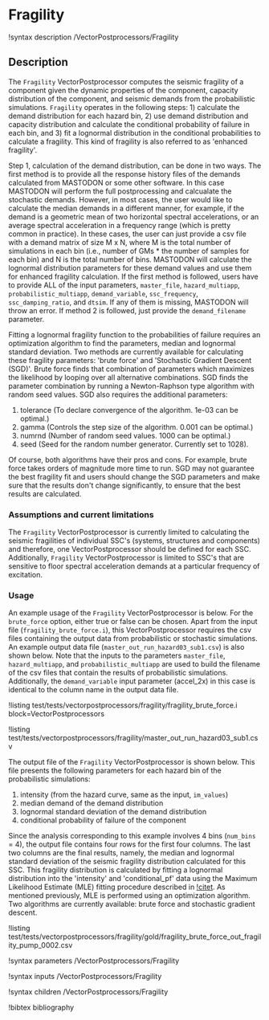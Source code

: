 # Fragility

!syntax description /VectorPostprocessors/Fragility

## Description

The `Fragility` VectorPostprocessor computes the seismic fragility of a component
given the dynamic properties of the component, capacity distribution of the component,
and seismic demands from the probabilistic simulations. `Fragility` operates
in the following steps: 1) calculate the demand distribution for each hazard bin, 2) use
demand distribution and capacity distribution and calculate the conditional probability of failure
in each bin, and 3) fit a lognormal distribution in the conditional probabilities to calculate a
fragility. This kind of fragility is also referred to as 'enhanced fragility'.

Step 1, calculation of the demand distribution, can be done in two ways. The first method is to
provide all the response history files of the demands calculated from MASTODON or some other
software. In this case MASTODON will perform the full postprocessing and calcualate the
stochastic demands. However, in most cases, the user would like to calculate the median demands
in a different manner, for example, if the demand is a geometric mean of two horizontal
spectral accelerations, or an average spectral acceleration in a frequency range (which is pretty
common in practice). In these cases, the user can just provide a csv file with a demand matrix of
size M x N, where M is the total number of simulations in each bin (i.e., number of GMs * the number of
samples for each bin) and N is the total number of bins. MASTODON will calculate the lognormal
distribution parameters for these demand values and use them for enhanced fragility calculation. If the
first method is followed, users have to provide ALL of the input parameters, `master_file`, `hazard_multiapp`,
`probabilistic_multiapp`, `demand_variable`, `ssc_frequency`, `ssc_damping_ratio`, and `dtsim`. If any of
them is missing, MASTODON will throw an error. If method 2 is followed, just provide the `demand_filename`
parameter. 

Fitting a lognormal fragility function to the probabilities of failure requires an optimization
algorithm to find the parameters, median and lognormal standard deviation. Two methods are
currently available for calculating these fragility parameters: 'brute force' and
'Stochastic Gradient Descent (SGD)'. Brute force finds that combination of parameters
 which maximizes the likelihood by looping over all alternative combinations. SGD finds
the parameter combination by running a Newton-Raphson type algorithm with random seed values.
SGD also requires the additional parameters:

1. tolerance (To declare convergence of the algorithm. 1e-03 can be optimal.)
2. gamma (Controls the step size of the algorithm. 0.001 can be optimal.)
3. numrnd (Number of random seed values. 1000 can be optimal.)
4. seed (Seed for the random number generator. Currently set to 1028).

Of course, both algorithms have their pros and cons. For example, brute force takes orders
of magnitude more time to run. SGD may not guarantee the best fragility fit and users should
change the SGD parameters and make sure that the results don't change significantly, to
ensure that the best results are calculated.

### Assumptions and current limitations

The `Fragility` VectorPostprocessor is currently limited to calculating the seismic fragilities
of individual SSC's (systems, structures and components) and therefore, one VectorPostprocessor
should be defined for each SSC. Additionally, `Fragility` VectorPostprocessor is limited to SSC's
that are sensitive to floor spectral acceleration demands at a particular frequency of excitation.

### Usage

An example usage of the `Fragility` VectorPostprocessor is below. For the `brute_force`
option, either true or false can be chosen. Apart from the input file (`fragility_brute_force.i`),
this VectorPostprocessor requires the csv files containing the output data from probabilistic or
stochastic simulations. An example output data file (`master_out_run_hazard03_sub1.csv`) is also
shown below. Note that the inputs to the parameters `master_file`, `hazard_multiapp`, and
`probabilistic_multiapp` are used to build the filename of the csv files that contain the
results of probabilistic simulations. Additionally, the `demand_variable` input parameter (accel_2x)
in this case is identical to the column name in the output data file.

!listing test/tests/vectorpostprocessors/fragility/fragility_brute_force.i block=VectorPostprocessors

!listing test/tests/vectorpostprocessors/fragility/master_out_run_hazard03_sub1.csv

The output file of the `Fragility` VectorPostprocessor is shown below. This file presents
the following parameters for each hazard bin of the probabilistic simulations:

1. intensity (from the hazard curve, same as the input, `im_values`)
2. median demand of the demand distribution
3. lognormal standard deviation of the demand distribution
4. conditional probability of failure of the component

Since the analysis corresponding to this example involves 4 bins (`num_bins` = 4),
the output file contains four rows for the first four columns. The last two columns
are the final results, namely, the median and lognormal standard deviation of the
seismic fragility distribution calculated for this SSC. This fragility distribution
is calculated by fitting a lognormal distribution into the 'intensity' and 'conditional_pf'
data using the Maximum Likelihood Estimate (MLE) fitting procedure described in
[!citet](bakermle2014). As mentioned previously, MLE is performed using an optimization
algorithm. Two algorithms are currently available: brute force and stochastic gradient descent.

!listing test/tests/vectorpostprocessors/fragility/gold/fragility_brute_force_out_fragility_pump_0002.csv

!syntax parameters /VectorPostprocessors/Fragility

!syntax inputs /VectorPostprocessors/Fragility

!syntax children /VectorPostprocessors/Fragility



!bibtex bibliography
